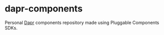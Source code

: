 # dapr-components

Personal [Dapr](http://github.com/dapr/dapr) components repository made using Pluggable Components SDKs.
